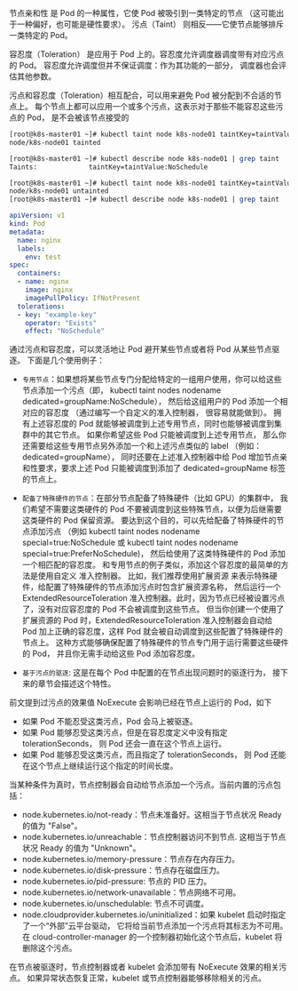 
节点亲和性 是 Pod 的一种属性，它使 Pod 被吸引到一类特定的节点 （这可能出于一种偏好，也可能是硬性要求）。 污点（Taint） 则相反——它使节点能够排斥一类特定的 Pod。

容忍度（Toleration） 是应用于 Pod 上的。容忍度允许调度器调度带有对应污点的 Pod。 容忍度允许调度但并不保证调度：作为其功能的一部分， 调度器也会评估其他参数。

污点和容忍度（Toleration）相互配合，可以用来避免 Pod 被分配到不合适的节点上。 每个节点上都可以应用一个或多个污点，这表示对于那些不能容忍这些污点的 Pod， 是不会被该节点接受的


```bash
[root@k8s-master01 ~]# kubectl taint node k8s-node01 taintKey=taintValue:NoSchedule
node/k8s-node01 tainted

[root@k8s-master01 ~]# kubectl describe node k8s-node01 | grep taint
Taints:             taintKey=taintValue:NoSchedule

[root@k8s-master01 ~]# kubectl taint node k8s-node01 taintKey=taintValue:NoSchedule-
node/k8s-node01 untainted
[root@k8s-master01 ~]# kubectl describe node k8s-node01 | grep taint

```

```yaml
apiVersion: v1
kind: Pod
metadata:
  name: nginx
  labels:
    env: test
spec:
  containers:
  - name: nginx
    image: nginx
    imagePullPolicy: IfNotPresent
  tolerations:
  - key: "example-key"
    operator: "Exists"
    effect: "NoSchedule"
```

通过污点和容忍度，可以灵活地让 Pod 避开某些节点或者将 Pod 从某些节点驱逐。 下面是几个使用例子：

* `专用节点`：如果想将某些节点专门分配给特定的一组用户使用，你可以给这些节点添加一个污点（即， kubectl taint nodes nodename dedicated=groupName:NoSchedule）， 然后给这组用户的 Pod 添加一个相对应的容忍度 （通过编写一个自定义的准入控制器， 很容易就能做到）。 拥有上述容忍度的 Pod 就能够被调度到上述专用节点，同时也能够被调度到集群中的其它节点。 如果你希望这些 Pod 只能被调度到上述专用节点， 那么你还需要给这些专用节点另外添加一个和上述污点类似的 label （例如：dedicated=groupName）， 同时还要在上述准入控制器中给 Pod 增加节点亲和性要求，要求上述 Pod 只能被调度到添加了 dedicated=groupName 标签的节点上。

* `配备了特殊硬件的节点`：在部分节点配备了特殊硬件（比如 GPU）的集群中， 我们希望不需要这类硬件的 Pod 不要被调度到这些特殊节点，以便为后继需要这类硬件的 Pod 保留资源。 要达到这个目的，可以先给配备了特殊硬件的节点添加污点 （例如 kubectl taint nodes nodename special=true:NoSchedule 或 kubectl taint nodes nodename special=true:PreferNoSchedule)， 然后给使用了这类特殊硬件的 Pod 添加一个相匹配的容忍度。 和专用节点的例子类似，添加这个容忍度的最简单的方法是使用自定义 准入控制器。 比如，我们推荐使用扩展资源 来表示特殊硬件，给配置了特殊硬件的节点添加污点时包含扩展资源名称， 然后运行一个 ExtendedResourceToleration 准入控制器。此时，因为节点已经被设置污点了，没有对应容忍度的 Pod 不会被调度到这些节点。 但当你创建一个使用了扩展资源的 Pod 时，ExtendedResourceToleration 准入控制器会自动给 Pod 加上正确的容忍度，这样 Pod 就会被自动调度到这些配置了特殊硬件的节点上。 这种方式能够确保配置了特殊硬件的节点专门用于运行需要这些硬件的 Pod， 并且你无需手动给这些 Pod 添加容忍度。

* `基于污点的驱逐`: 这是在每个 Pod 中配置的在节点出现问题时的驱逐行为， 接下来的章节会描述这个特性。

前文提到过污点的效果值 NoExecute 会影响已经在节点上运行的 Pod，如下

 *   如果 Pod 不能忍受这类污点，Pod 会马上被驱逐。
 *   如果 Pod 能够忍受这类污点，但是在容忍度定义中没有指定 tolerationSeconds， 则 Pod 还会一直在这个节点上运行。
*  如果 Pod 能够忍受这类污点，而且指定了 tolerationSeconds， 则 Pod 还能在这个节点上继续运行这个指定的时间长度。

当某种条件为真时，节点控制器会自动给节点添加一个污点。当前内置的污点包括：

*    node.kubernetes.io/not-ready：节点未准备好。这相当于节点状况 Ready 的值为 "False"。
*    node.kubernetes.io/unreachable：节点控制器访问不到节点. 这相当于节点状况 Ready 的值为 "Unknown"。
*    node.kubernetes.io/memory-pressure：节点存在内存压力。
*    node.kubernetes.io/disk-pressure：节点存在磁盘压力。
*    node.kubernetes.io/pid-pressure: 节点的 PID 压力。
*    node.kubernetes.io/network-unavailable：节点网络不可用。
*   node.kubernetes.io/unschedulable: 节点不可调度。
*    node.cloudprovider.kubernetes.io/uninitialized：如果 kubelet 启动时指定了一个“外部”云平台驱动， 它将给当前节点添加一个污点将其标志为不可用。在 cloud-controller-manager 的一个控制器初始化这个节点后，kubelet 将删除这个污点。

在节点被驱逐时，节点控制器或者 kubelet 会添加带有 NoExecute 效果的相关污点。 如果异常状态恢复正常，kubelet 或节点控制器能够移除相关的污点。

